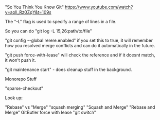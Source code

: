 


"So You Think You Know Git"
https://www.youtube.com/watch?v=aolI_Rz0ZqY&t=109s

The "-L" flag is used to specify a range of lines in a file.

So you can do "git log -L 15,26:path/to/file"

"git config --global rerere.enabled" if you set this to true, it will remember how you resolved merge conflicts and 
can do it automatically in the future.

"git push force-with-lease"
will check the reference and if it doesnt match, it won't push it.

"git maintenance start" - does cleanup stuff in the background.

Monorepo Stuff

"sparse-checkout"

Look up: 

"Rebase" vs "Merge" 
"squash merging" 
"Squash and Merge" 
"Rebase and Merge"
GitButler
force with lease
"git switch"




